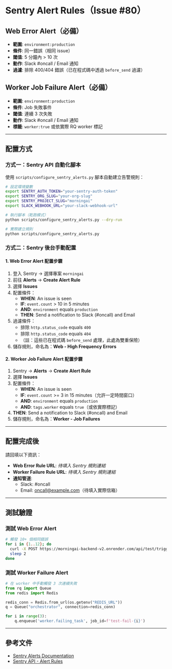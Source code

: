 # Sentry Alert Rules（Issue #80）

## Web Error Alert（必備）
- **範圍**: `environment:production`
- **條件**: 同一錯誤（相同 issue）
- **閾值**: 5 分鐘內 > 10 次
- **動作**: Slack #oncall / Email 通知
- **過濾**: 排除 400/404 錯誤（已在程式碼中透過 `before_send` 過濾）

## Worker Job Failure Alert（必備）
- **範圍**: `environment:production`
- **條件**: Job 失敗事件
- **閾值**: 連續 3 次失敗
- **動作**: Slack #oncall / Email 通知
- **標籤**: `worker:true` 或依實際 RQ worker 標記

---

## 配置方式

### 方式一：Sentry API 自動化腳本

使用 `scripts/configure_sentry_alerts.py` 腳本自動建立告警規則：

```bash
# 設定環境變數
export SENTRY_AUTH_TOKEN="your-sentry-auth-token"
export SENTRY_ORG_SLUG="your-org-slug"
export SENTRY_PROJECT_SLUG="morningai"
export SLACK_WEBHOOK_URL="your-slack-webhook-url"

# 執行腳本（乾跑模式）
python scripts/configure_sentry_alerts.py --dry-run

# 實際建立規則
python scripts/configure_sentry_alerts.py
```

### 方式二：Sentry 後台手動配置

#### 1. Web Error Alert 配置步驟

1. 登入 Sentry → 選擇專案 `morningai`
2. 前往 **Alerts** → **Create Alert Rule**
3. 選擇 **Issues**
4. 配置條件：
   - **WHEN**: An issue is seen
   - **IF**: `event.count` > 10 in 5 minutes
   - **AND**: `environment` equals `production`
   - **THEN**: Send a notification to Slack (#oncall) and Email
5. 過濾條件：
   - 排除 `http.status_code` equals `400`
   - 排除 `http.status_code` equals `404`
   - （註：這些已在程式碼 `before_send` 處理，此處為雙重保險）
6. 儲存規則，命名為：**Web - High Frequency Errors**

#### 2. Worker Job Failure Alert 配置步驟

1. Sentry → **Alerts** → **Create Alert Rule**
2. 選擇 **Issues**
3. 配置條件：
   - **WHEN**: An issue is seen
   - **IF**: `event.count` >= 3 in 15 minutes（允許一定時間窗口）
   - **AND**: `environment` equals `production`
   - **AND**: `tags.worker` equals `true`（或依實際標記）
4. **THEN**: Send a notification to Slack (#oncall) and Email
5. 儲存規則，命名為：**Worker - Job Failures**

---

## 配置完成後

請回填以下資訊：

- **Web Error Rule URL**: _待填入 Sentry 規則連結_
- **Worker Failure Rule URL**: _待填入 Sentry 規則連結_
- **通知管道**: 
  - Slack: #oncall
  - Email: oncall@example.com（待填入實際信箱）

---

## 測試驗證

### 測試 Web Error Alert

```bash
# 觸發 10+ 個相同錯誤
for i in {1..12}; do
  curl -X POST https://morningai-backend-v2.onrender.com/api/test/trigger-error
  sleep 2
done
```

### 測試 Worker Failure Alert

```python
# 在 worker 中手動觸發 3 次連續失敗
from rq import Queue
from redis import Redis

redis_conn = Redis.from_url(os.getenv("REDIS_URL"))
q = Queue("orchestrator", connection=redis_conn)

for i in range(3):
    q.enqueue('worker.failing_task', job_id=f'test-fail-{i}')
```

---

## 參考文件

- [Sentry Alerts Documentation](https://docs.sentry.io/product/alerts/)
- [Sentry API - Alert Rules](https://docs.sentry.io/api/alerts/)
